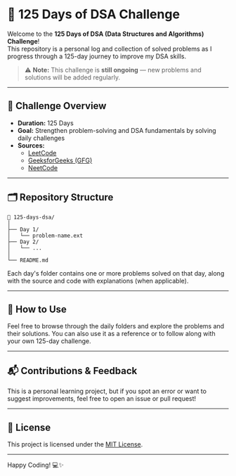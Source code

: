 
# 🧠 125 Days of DSA Challenge

Welcome to the **125 Days of DSA (Data Structures and Algorithms) Challenge**!  
This repository is a personal log and collection of solved problems as I progress through a 125-day journey to improve my DSA skills.

> ⚠️ **Note:** This challenge is **still ongoing** — new problems and solutions will be added regularly.

---

## 📌 Challenge Overview

- **Duration:** 125 Days
- **Goal:** Strengthen problem-solving and DSA fundamentals by solving daily challenges
- **Sources:**
  - [LeetCode](https://leetcode.com/)
  - [GeeksforGeeks (GFG)](https://www.geeksforgeeks.org/)
  - [NeetCode](https://neetcode.io/)

---

## 🗂️ Repository Structure

```
📁 125-days-dsa/
│
├── Day 1/
│   └── problem-name.ext
├── Day 2/
│   └── ...
│
└── README.md
```

Each day's folder contains one or more problems solved on that day, along with the source and code with explanations (when applicable).

---

## 🚀 How to Use

Feel free to browse through the daily folders and explore the problems and their solutions. You can also use it as a reference or to follow along with your own 125-day challenge.

---

## 📬 Contributions & Feedback

This is a personal learning project, but if you spot an error or want to suggest improvements, feel free to open an issue or pull request!

---

## 📖 License

This project is licensed under the [MIT License](LICENSE).

---

Happy Coding! 💻✨


